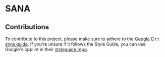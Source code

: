 # SANA
## Contributions
To contribute to this project, please make sure to adhere to the
[Google C++ style guide](https://google.github.io/styleguide/cppguide.html). If you're unsure if it follows the
Style Guide, you can use Google's cpplint in their [styleguide repo](https://github.com/google/styleguide).
